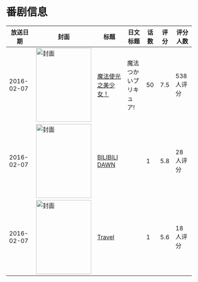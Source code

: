 # 番剧信息

|放送日期|封面|标题|日文标题|话数|评分|评分人数|
|---|---|---|---|---|---|---|
|2016-02-07|<img src="//lain.bgm.tv/pic/cover/c/8d/52/159826_k1X1J.jpg" alt="封面" style="width:150px;height:200px;object-fit:cover;">|[魔法使光之美少女！](https://bangumi.tv/subject/159826)|魔法つかいプリキュア!|50|7.5|538人评分|
|2016-02-07|<img src="//lain.bgm.tv/pic/cover/c/e2/87/168800_eg59J.jpg" alt="封面" style="width:150px;height:200px;object-fit:cover;">|[BILIBILI DAWN](https://bangumi.tv/subject/168800)||1|5.8|28人评分|
|2016-02-07|<img src="//lain.bgm.tv/pic/cover/c/ce/89/168801_o64aG.jpg" alt="封面" style="width:150px;height:200px;object-fit:cover;">|[Travel](https://bangumi.tv/subject/168801)||1|5.6|18人评分|
